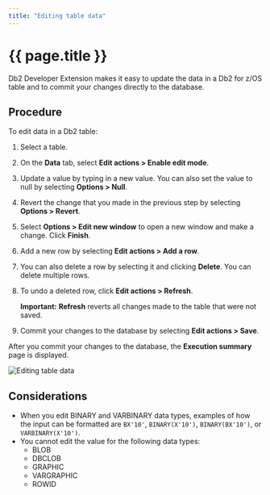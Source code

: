 ```yaml
---
title: "Editing table data"
---
```


# {{ page.title }}


Db2 Developer Extension makes it easy to update the data in a Db2 for z/OS table and to commit your changes directly to the database.


## Procedure

To edit data in a Db2 table:

1. Select a table.

2. On the **Data** tab, select **Edit actions > Enable edit mode**.

3. Update a value by typing in a new value. You can also set the value to null by selecting **Options > Null**.

4. Revert the change that you made in the previous step by selecting **Options > Revert**.

5. Select **Options > Edit new window** to open a new window and make a change. Click **Finish**.

6. Add a new row by selecting **Edit actions > Add a row**.

7. You can also delete a row by selecting it and clicking **Delete**. You can delete multiple rows.

8. To undo a deleted row, click **Edit actions > Refresh**.
    
    **Important:** **Refresh** reverts all changes made to the table that were not saved.

9. Commit your changes to the database by selecting **Edit actions > Save**.

After you commit your changes to the database, the **Execution summary** page is displayed.

![Editing table data]({{site.baseurl}}/assets/images/editing-table-data.gif)

## Considerations

- When you edit BINARY and VARBINARY data types, examples of how the input can be formatted are `BX'10'`, `BINARY(X'10')`, `BINARY(BX'10')`, or `VARBINARY(X'10')`.
- You cannot edit the value for the following data types:
    - BLOB
    - DBCLOB
    - GRAPHIC
    - VARGRAPHIC
    - ROWID

